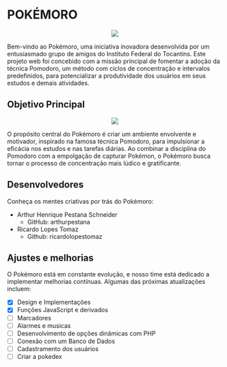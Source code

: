 # POKÉMORO

<p align="center">
  <img src="https://media4.giphy.com/media/6tpq14Ctpy4uunOUlq/giphy.gif?cid=6c09b95284e568bc44e434a2da4877508213af5026b1ace2&rid=giphy.gif&ct=g">
</p>

Bem-vindo ao Pokémoro, uma iniciativa inovadora desenvolvida por um entusiasmado grupo de amigos do Instituto Federal do Tocantins. Este projeto web foi concebido com a missão principal de fomentar a adoção da técnica Pomodoro, um método com ciclos de concentração e intervalos predefinidos, para potencializar a produtividade dos usuários em seus estudos e demais atividades.

## Objetivo Principal
<p align="center">
  <img src="https://i.postimg.cc/pdF499jT/Captura-de-tela-de-2024-04-07-13-29-22.png">
</p>

O propósito central do Pokémoro é criar um ambiente envolvente e motivador, inspirado na famosa técnica Pomodoro, para impulsionar a eficácia nos estudos e nas tarefas diárias. Ao combinar a disciplina do Pomodoro com a empolgação de capturar Pokémon, o Pokémoro busca tornar o processo de concentração mais lúdico e gratificante.

## Desenvolvedores

Conheça os mentes criativas por trás do Pokémoro:
 - Arthur Henrique Pestana Schneider
   - GitHub: arthurpestana
 - Ricardo Lopes Tomaz
   - Github: ricardolopestomaz

## ​Ajustes e melhorias 
  
O Pokémoro está em constante evolução, e nosso time está dedicado a implementar melhorias contínuas. Algumas das próximas atualizações incluem:
 
 - [x] Design e Implementações
 - [x] Funções JavaScript e derivados
 - [ ] Marcadores
 - [ ] Alarmes e musicas
 - [ ] Desenvolvimento de opções dinâmicas com PHP
 - [ ] Conexão com um Banco de Dados
 - [ ] Cadastramento dos usuários
 - [ ] Criar a pokedex
